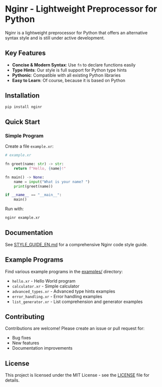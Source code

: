# Nginr - Lightweight Preprocessor for Python

Nginr is a lightweight preprocessor for Python that offers an alternative syntax style and is still under active development.

## Key Features

- **Concise & Modern Syntax**: Use `fn` to declare functions easily
- **Type Hints**: Our style is full support for Python type hints
- **Pythonic**: Compatible with all existing Python libraries
- **Easy to Learn**: Of course, because it is based on Python

## Installation

```bash
pip install nginr
```

## Quick Start

### Simple Program
Create a file `example.xr`:

```python
# example.xr

fn greet(name: str) -> str:
    return f"Hello, {name}!"

fn main() -> None:
    name = input("What is your name? ")
    print(greet(name))

if __name__ == "__main__":
    main()
```

Run with:
```bash
nginr example.xr
```

## Documentation

See [STYLE_GUIDE_EN.md](STYLE_GUIDE_EN.md) for a comprehensive Nginr code style guide.

## Example Programs

Find various example programs in the [examples/](examples/) directory:

- `hello.xr` - Hello World program
- `calculator.xr` - Simple calculator
- `advanced_types.xr` - Advanced type hints examples
- `error_handling.xr` - Error handling examples
- `list_generator.xr` - List comprehension and generator examples

## Contributing

Contributions are welcome! Please create an issue or pull request for:
- Bug fixes
- New features
- Documentation improvements

## License

This project is licensed under the MIT License - see the [LICENSE](LICENSE) file for details.
